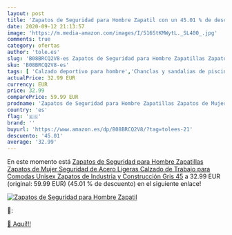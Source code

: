 ```yaml
---
layout: post
title: 'Zapatos de Seguridad para Hombre Zapatil con un 45.01 % de descuento'
date: 2020-09-12 21:13:57
image: 'https://m.media-amazon.com/images/I/516StKMWytL._SL400_.jpg'
comments: true
category: ofertas
author: 'tole.es'
slug: 'B08BRCQ2V8-es Zapatos de Seguridad para Hombre Zapatillas Zapatos de...'
sku: 'B08BRCQ2V8-es'
tags: [ 'Calzado deportivo para hombre','Chanclas y sandalias de piscina para hombre','Sandalias de vestir para hombre','Zapatillas y calzado deportivo para hombre','Zapatos','Zapatos para hombre','Zapatos y complementos','zapatos', ]
actualPrice: 32.99 EUR
currency: EUR
price: 32.99
comparePrice: 59.99 EUR
prodname: 'Zapatos de Seguridad para Hombre Zapatillas Zapatos de Mujer Seguridad de Acero Ligeras Calzado de Trabajo para Comodas Unisex Zapatos de Industria y Construcción Gris 45'
country: 'es'
flag: '🇪🇸'
brand: ''
buyurl: 'https://www.amazon.es/dp/B08BRCQ2V8/?tag=tolees-21'
descuento: '45.01'
average: '32.99'
---
```


En este momento está [Zapatos de Seguridad para Hombre Zapatillas Zapatos de Mujer Seguridad de Acero Ligeras Calzado de Trabajo para Comodas Unisex Zapatos de Industria y Construcción Gris 45](https://www.amazon.es/dp/B08BRCQ2V8/?tag=tolees-21) a 32.99 EUR (original: 59.99 EUR) (45.01 %  de descuento) en el siguiente enlace!

[![Zapatos de Seguridad para Hombre Zapatil](https://m.media-amazon.com/images/I/516StKMWytL._SL400_.jpg)](https://www.amazon.es/dp/B08BRCQ2V8/?tag=tolees-21)

🔎:


[🛒 Aquí!!!](https://www.amazon.es/dp/B08BRCQ2V8/?tag=tolees-21)
